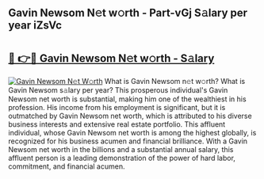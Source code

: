 ## Gavin Newsom N𝚎t w𝚘rth - Part-vGj S𝚊lary per year iZsVc

# <h2><a href="http://gc3nlhd.nevu.top/?p=Gavin+Newsom">🔗 👉🔴 Gavin Newsom N𝚎t w𝚘rth - S𝚊lary</a></h2>

[![Gavin Newsom N𝚎t W𝚘rth](https://i.imgur.com/Oavwk0R.jpeg)](http://gc3nlhd.nevu.top/?p=Gavin+Newsom)
What is Gavin Newsom n𝚎t w𝚘rth? What is Gavin Newsom s𝚊lary per year?
This prosperous individual's Gavin Newsom net worth is substantial, making him one of the wealthiest in his profession. His income from his employment is significant, but it is outmatched by Gavin Newsom net worth, which is attributed to his diverse business interests and extensive real estate portfolio. This affluent individual, whose Gavin Newsom net worth is among the highest globally, is recognized for his business acumen and financial brilliance. With a Gavin Newsom net worth in the billions and a substantial annual salary, this affluent person is a leading demonstration of the power of hard labor, commitment, and financial acumen.

